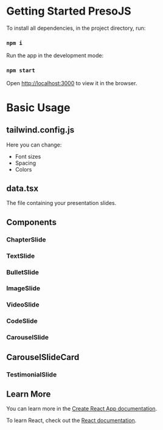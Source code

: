 # Getting Started PresoJS

To install all dependencies, in the project directory, run:

### `npm i`

Run the app in the development mode:

### `npm start`

Open [http://localhost:3000](http://localhost:3000) to view it in the browser.

# Basic Usage

## tailwind.config.js

Here you can change:

- Font sizes
- Spacing
- Colors

## data.tsx

The file containing your presentation slides.

## Components

### ChapterSlide

### TextSlide

### BulletSlide

### ImageSlide

### VideoSlide

### CodeSlide

### CarouselSlide

## CarouselSlideCard

### TestimonialSlide

## Learn More

You can learn more in the [Create React App documentation](https://facebook.github.io/create-react-app/docs/getting-started).

To learn React, check out the [React documentation](https://reactjs.org/).
